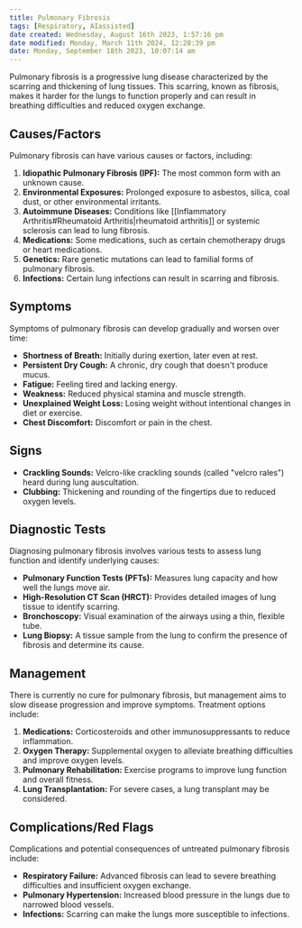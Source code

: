 ```yaml
---
title: Pulmonary Fibrosis
tags: [Respiratory, AIassisted]
date created: Wednesday, August 16th 2023, 1:57:16 pm
date modified: Monday, March 11th 2024, 12:20:39 pm
date: Monday, September 18th 2023, 10:07:14 am
---
```

Pulmonary fibrosis is a progressive lung disease characterized by the scarring and thickening of lung tissues. This scarring, known as fibrosis, makes it harder for the lungs to function properly and can result in breathing difficulties and reduced oxygen exchange.

## Causes/Factors

Pulmonary fibrosis can have various causes or factors, including:

1. **Idiopathic Pulmonary Fibrosis (IPF):** The most common form with an unknown cause.
2. **Environmental Exposures:** Prolonged exposure to asbestos, silica, coal dust, or other environmental irritants.
3. **Autoimmune Diseases:** Conditions like [[Inflammatory Arthritis#Rheumatoid Arthritis|rheumatoid arthritis]] or systemic sclerosis can lead to lung fibrosis.
4. **Medications:** Some medications, such as certain chemotherapy drugs or heart medications.
5. **Genetics:** Rare genetic mutations can lead to familial forms of pulmonary fibrosis.
6. **Infections:** Certain lung infections can result in scarring and fibrosis.

## Symptoms

Symptoms of pulmonary fibrosis can develop gradually and worsen over time:

- **Shortness of Breath:** Initially during exertion, later even at rest.
- **Persistent Dry Cough:** A chronic, dry cough that doesn't produce mucus.
- **Fatigue:** Feeling tired and lacking energy.
- **Weakness:** Reduced physical stamina and muscle strength.
- **Unexplained Weight Loss:** Losing weight without intentional changes in diet or exercise.
- **Chest Discomfort:** Discomfort or pain in the chest.

## Signs

- **Crackling Sounds:** Velcro-like crackling sounds (called "velcro rales") heard during lung auscultation.
- **Clubbing:** Thickening and rounding of the fingertips due to reduced oxygen levels.

## Diagnostic Tests

Diagnosing pulmonary fibrosis involves various tests to assess lung function and identify underlying causes:

- **Pulmonary Function Tests (PFTs):** Measures lung capacity and how well the lungs move air.
- **High-Resolution CT Scan (HRCT):** Provides detailed images of lung tissue to identify scarring.
- **Bronchoscopy:** Visual examination of the airways using a thin, flexible tube.
- **Lung Biopsy:** A tissue sample from the lung to confirm the presence of fibrosis and determine its cause.

## Management

There is currently no cure for pulmonary fibrosis, but management aims to slow disease progression and improve symptoms. Treatment options include:

1. **Medications:** Corticosteroids and other immunosuppressants to reduce inflammation.
2. **Oxygen Therapy:** Supplemental oxygen to alleviate breathing difficulties and improve oxygen levels.
3. **Pulmonary Rehabilitation:** Exercise programs to improve lung function and overall fitness.
4. **Lung Transplantation:** For severe cases, a lung transplant may be considered.

## Complications/Red Flags

Complications and potential consequences of untreated pulmonary fibrosis include:

- **Respiratory Failure:** Advanced fibrosis can lead to severe breathing difficulties and insufficient oxygen exchange.
- **Pulmonary Hypertension:** Increased blood pressure in the lungs due to narrowed blood vessels.
- **Infections:** Scarring can make the lungs more susceptible to infections.